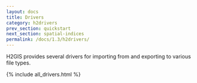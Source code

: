 ```yaml
---
layout: docs
title: Drivers
category: h2drivers
prev_section: quickstart
next_section: spatial-indices
permalink: /docs/1.3/h2drivers/
---
```


H2GIS provides several drivers for importing from and exporting to various file
types.

{% include all_drivers.html %}
